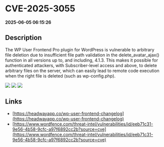 # CVE-2025-3055

**2025-06-05 06:15:26**

## Description
The WP User Frontend Pro plugin for WordPress is vulnerable to arbitrary file deletion due to insufficient file path validation in the delete_avatar_ajax() function in all versions up to, and including, 4.1.3. This makes it possible for authenticated attackers, with Subscriber-level access and above, to delete arbitrary files on the server, which can easily lead to remote code execution when the right file is deleted (such as wp-config.php).

![](https://img.shields.io/static/v1?label=Score&message=8.1&color=red)
![](https://img.shields.io/static/v1?label=Severity&message=HIGH&color=red)
![](https://img.shields.io/static/v1?label=CWE&message=Traversal&color=green)

## Links
- [https://headwayapp.co/wp-user-frontend-changelog](https://headwayapp.co/wp-user-frontend-changelog)
- [https://www.wordfence.com/threat-intel/vulnerabilities/id/eeb71c31-9e56-4b58-9cfc-a97f6892cc2b?source=cve](https://www.wordfence.com/threat-intel/vulnerabilities/id/eeb71c31-9e56-4b58-9cfc-a97f6892cc2b?source=cve)
